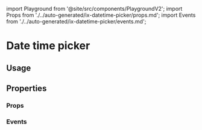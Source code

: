 import Playground from '@site/src/components/PlaygroundV2';
import Props from './../auto-generated/ix-datetime-picker/props.md';
import Events from './../auto-generated/ix-datetime-picker/events.md';

# Date time picker

## Usage

<Playground
name="datetimepicker" height="35rem"
examplesByName></Playground>

<!-- Re-add this when migrating to the rework components -->
<!-- ## Translation
The `ix-date-picker` uses the DayJS locale for the translations of the names of the weekdays and months. To change the default english translation you have to import the desired DayJS locale. Please refer to the [DayJS documentation](https://day.js.org/docs/en/i18n/loading-into-browser) or the examples below.

```html
<script src="https://cdn.jsdelivr.net/npm/dayjs@1/dayjs.min.js"></script>
<script src="https://cdn.jsdelivr.net/npm/dayjs@1/locale/de.js"></script>

<ix-datetime-picker></ix-datetime-picker>

<script>
  document.querySelector('ix-datetime-picker-rework').dayJsLocale = window.dayjs_locale_de;
</script>
```

Or

```tsx
import dayjs from 'dayjs';

export default async () => {
  const locale = await import('dayjs/locale/de');
  return <IxDateTimePicker dayJsLocale={locale} />;
};
``` -->

## Properties

### Props

<Props />

### Events

<Events />
